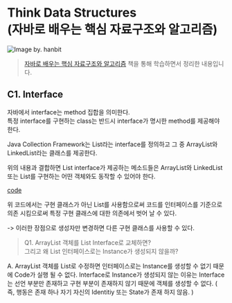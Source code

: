 Think Data Structures  
(자바로 배우는 핵심 자료구조와 알고리즘)
===
![Image by. hanbit](http://www.hanbit.co.kr/data/books/B1619666323_l.jpg)

> [자바로 배우는 핵심 자료구조와 알고리즘](http://www.hanbit.co.kr/store/books/look.php?p_code=B1619666323) 책을 통해 학습하면서 정리한 내용입니다.

C1. Interface
---

자바에서 interface는 method 집합을 의미한다.  
특정 interface를 구현하는 class는 반드시 interface가 명시한 method를 제공해야 한다.

Java Collection Framework는 List라는 interface를 정의하고 그 중 ArrayList와 LinkedList라는 클래스를 제공한다. 

위의 내용과 결합하면 List interface가 제공하는 메소드들은 ArrayList와 LinkedList 또는 List를 구현하는 어떤 객체와도 동작할 수 있어야 한다.

[code](./src/chapter1/ListClinetExample.java)

위 코드에서는 구현 클래스가 아닌 List를 사용함으로써 코드를 인터페이스를 기준으로 의존 시킴으로써 특정 구현 클래스에 대한 의존에서 벗어 날 수 있다.  

-> 이러한 장점으로 생성자만 변경하면 다른 구현 클래스를 사용할 수 있다.  


>Q1. ArrayList 객체를 List Interface로 교체하면?  
그리고 왜 List 인터페이스로는 Instance가 생성되지 않을까?

A. ArrayList 객체를 List로 수정하면 인터페이스로는 Instance를 생성할 수 없기 때문에 Code가 실행 될 수 없다. Interface로 Instance가 생성되지 않는 이유는 Interface는 선언 부분만 존재하고 구현 부분이 존재하지 않기 때문에 객체를 생성할 수 없다. ( 즉, 행동은 존재 하나 자기 자신의 Identitiy 또는 State가 존재 하지 않음. )
